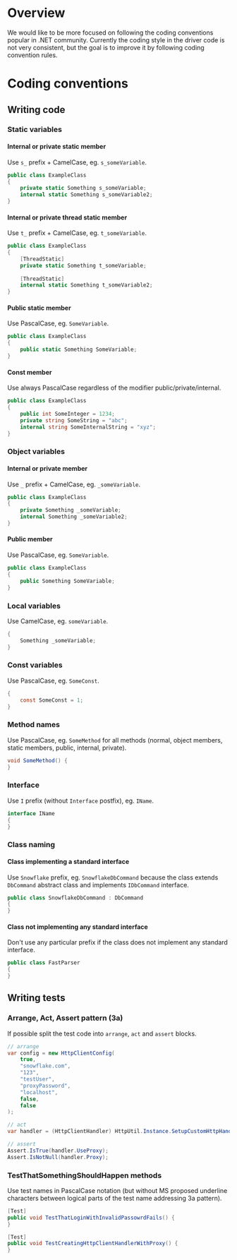 # Overview

We would like to be more focused on following the coding conventions popular in .NET community.
Currently the coding style in the driver code is not very consistent, but the goal is to improve it
by following coding convention rules.

# Coding conventions

## Writing code

### Static variables

#### Internal or private static member

Use `s_` prefix + CamelCase, eg. `s_someVariable`.

```csharp
public class ExampleClass
{
    private static Something s_someVariable;
    internal static Something s_someVariable2;
}
```

#### Internal or private thread static member

Use `t_` prefix + CamelCase, eg. `t_someVariable`.

```csharp
public class ExampleClass
{
    [ThreadStatic]
    private static Something t_someVariable;
    
    [ThreadStatic]
    internal static Something t_someVariable2;
}
```

#### Public static member

Use PascalCase, eg. `SomeVariable`.

```csharp
public class ExampleClass
{
    public static Something SomeVariable;
}
```
#### Const member

Use always PascalCase regardless of the modifier public/private/internal.

```csharp
public class ExampleClass
{
    public int SomeInteger = 1234;
    private string SomeString = "abc";
    internal string SomeInternalString = "xyz";
}
```

### Object variables

#### Internal or private member

Use `_` prefix + CamelCase, eg. `_someVariable`.

```csharp
public class ExampleClass
{
    private Something _someVariable;
    internal Something _someVariable2;
}
```

#### Public member

Use PascalCase, eg. `SomeVariable`.

```csharp
public class ExampleClass
{
    public Something SomeVariable;
}
```

### Local variables

Use CamelCase, eg. `someVariable`.

```csharp
{
    Something _someVariable;
}
```

### Const variables

Use PascalCase, eg. `SomeConst`.

```csharp
{
    const SomeConst = 1;
}
```

### Method names

Use PascalCase, eg. `SomeMethod` for all methods (normal, object members, static members, public, internal, private).

```csharp
void SomeMethod() {
}
```


### Interface

Use `I` prefix (without `Interface` postfix), eg. `IName`.

```csharp
interface IName
{
}
```

### Class naming

#### Class implementing a standard interface

Use `Snowflake` prefix, eg. `SnowflakeDbCommand` because the class extends `DbCommand` abstract class and implements `IDbCommand` interface.

```csharp
public class SnowflakeDbCommand : DbCommand
{
}
```

#### Class not implementing any standard interface

Don't use any particular prefix if the class does not implement any standard interface. 

```csharp
public class FastParser
{
}
```

## Writing tests

### Arrange, Act, Assert pattern (3a)

If possible split the test code into `arrange`, `act` and `assert` blocks.

```csharp
// arrange
var config = new HttpClientConfig(
    true,
    "snowflake.com",
    "123",
    "testUser",
    "proxyPassword",
    "localhost", 
    false,
    false
);

// act
var handler = (HttpClientHandler) HttpUtil.Instance.SetupCustomHttpHandler(config);

// assert
Assert.IsTrue(handler.UseProxy);
Assert.IsNotNull(handler.Proxy);
```

### TestThatSomethingShouldHappen methods

Use test names in PascalCase notation (but without MS proposed underline characters between logical parts of the test name addressing 3a pattern).

```csharp
[Test]
public void TestThatLoginWithInvalidPassowrdFails() {
}

[Test]
public void TestCreatingHttpClientHandlerWithProxy() {
}
```

